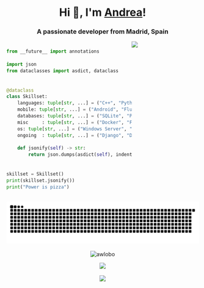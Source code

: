 <h1 align="center">Hi 👋, I'm <a href="https://awlobo.github.io/">Andrea</a>!</h1> <!-- Link to  https://awlobo.github.io/ -->
<h3 align="center">A passionate developer from Madrid, Spain</h3>
</p>

<img align="right" width="35%" src="https://media.giphy.com/media/ZG719ozZxGuThHBckn/source.gif"/>

```python
​
from __future__ import annotations

import json
from dataclasses import asdict, dataclass


@dataclass
class Skillset:
    languages: tuple[str, ...] = ("C++", "Python", "Kotlin")
    mobile: tuple[str, ...] = ("Android", "Flutter")
    databases: tuple[str, ...] = ("SQLite", "PostgreSQL", "MySQL")
    misc     : tuple[str, ...] = ("Docker", "Firebase", "Selenium", "Rx")
    os: tuple[str, ...] = ("Windows Server", "Arch Linux", "Ubuntu", "MacOS")
    ongoing  : tuple[str, ...] = ("Django", "DRF", "Asyncio")

    def jsonify(self) -> str:
        return json.dumps(asdict(self), indent=4)


skillset = Skillset()
print(skillset.jsonify())
print("Power is pizza")
​
```

<p align="center" ><img src="https://raw.githubusercontent.com/awlobo/awlobo/master/github-contribution-grid-snake.svg" alt="awlobo" /></p>
<p align="center"><img align="center" src="https://github-readme-stats.vercel.app/api/top-langs?username=awlobo&show_icons=true&locale=en&layout=compact" alt="awlobo" /></p>
<p align="center"><img src="https://lastfm-recently-played.vercel.app/api?user=pand0ra93&count=1"></p>
<p align="center"><img src="https://profile-counter.glitch.me/awlobo/count.svg"></p>

<!--
**awlobo/awlobo** is a ✨ _special_ ✨ repository because its `README.md` (this file) appears on your GitHub profile.

Here are some ideas to get you started:

- 🔭 I’m currently working on ...
- 🌱 I’m currently learning ...
- 👯 I’m looking to collaborate on ...
- 🤔 I’m looking for help with ...
- 💬 Ask me about ...
- 📫 How to reach me: ...
- 😄 Pronouns: ...
- ⚡ Fun fact: ...
-->
